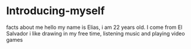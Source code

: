 # Introducing-myself
facts about me
hello my name is Elias, i am 22 years old. I come from El Salvador
 i like drawing in my free time, listening music and playing video games

